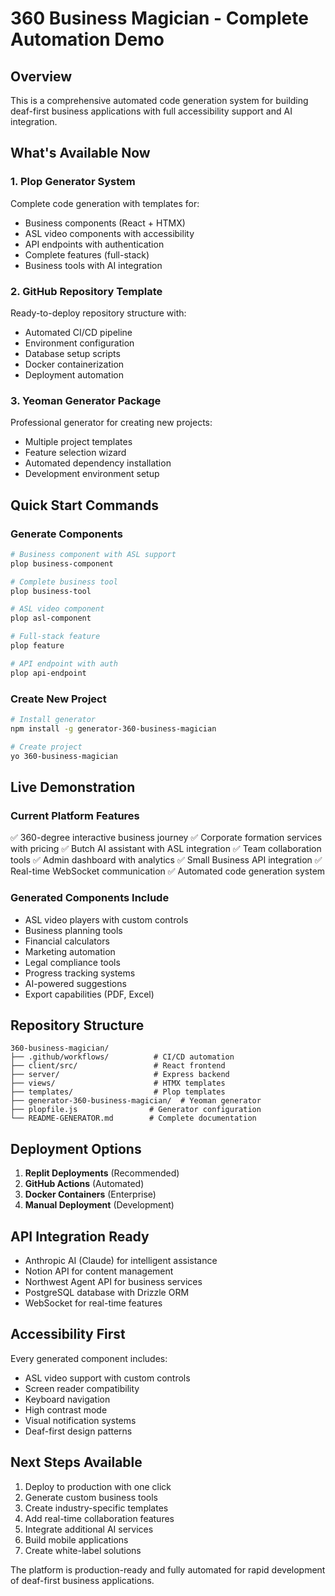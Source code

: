# 360 Business Magician - Complete Automation Demo

## Overview
This is a comprehensive automated code generation system for building deaf-first business applications with full accessibility support and AI integration.

## What's Available Now

### 1. Plop Generator System
Complete code generation with templates for:
- Business components (React + HTMX)
- ASL video components with accessibility
- API endpoints with authentication
- Complete features (full-stack)
- Business tools with AI integration

### 2. GitHub Repository Template
Ready-to-deploy repository structure with:
- Automated CI/CD pipeline
- Environment configuration
- Database setup scripts
- Docker containerization
- Deployment automation

### 3. Yeoman Generator Package
Professional generator for creating new projects:
- Multiple project templates
- Feature selection wizard
- Automated dependency installation
- Development environment setup

## Quick Start Commands

### Generate Components
```bash
# Business component with ASL support
plop business-component

# Complete business tool
plop business-tool

# ASL video component
plop asl-component

# Full-stack feature
plop feature

# API endpoint with auth
plop api-endpoint
```

### Create New Project
```bash
# Install generator
npm install -g generator-360-business-magician

# Create project
yo 360-business-magician
```

## Live Demonstration

### Current Platform Features
✅ 360-degree interactive business journey
✅ Corporate formation services with pricing
✅ Butch AI assistant with ASL integration
✅ Team collaboration tools
✅ Admin dashboard with analytics
✅ Small Business API integration
✅ Real-time WebSocket communication
✅ Automated code generation system

### Generated Components Include
- ASL video players with custom controls
- Business planning tools
- Financial calculators
- Marketing automation
- Legal compliance tools
- Progress tracking systems
- AI-powered suggestions
- Export capabilities (PDF, Excel)

## Repository Structure
```
360-business-magician/
├── .github/workflows/          # CI/CD automation
├── client/src/                 # React frontend
├── server/                     # Express backend
├── views/                      # HTMX templates
├── templates/                  # Plop templates
├── generator-360-business-magician/  # Yeoman generator
├── plopfile.js                # Generator configuration
└── README-GENERATOR.md        # Complete documentation
```

## Deployment Options
1. **Replit Deployments** (Recommended)
2. **GitHub Actions** (Automated)
3. **Docker Containers** (Enterprise)
4. **Manual Deployment** (Development)

## API Integration Ready
- Anthropic AI (Claude) for intelligent assistance
- Notion API for content management
- Northwest Agent API for business services
- PostgreSQL database with Drizzle ORM
- WebSocket for real-time features

## Accessibility First
Every generated component includes:
- ASL video support with custom controls
- Screen reader compatibility
- Keyboard navigation
- High contrast mode
- Visual notification systems
- Deaf-first design patterns

## Next Steps Available
1. Deploy to production with one click
2. Generate custom business tools
3. Create industry-specific templates
4. Add real-time collaboration features
5. Integrate additional AI services
6. Build mobile applications
7. Create white-label solutions

The platform is production-ready and fully automated for rapid development of deaf-first business applications.